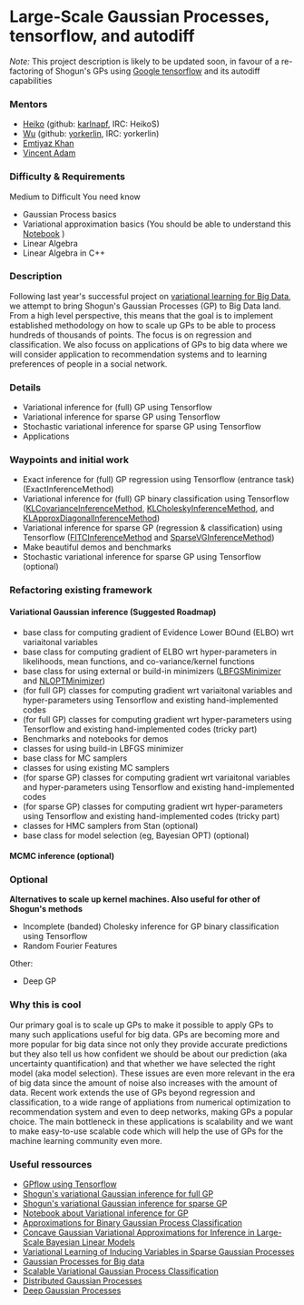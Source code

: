 # Large-Scale Gaussian Processes, tensorflow, and autodiff

*Note:* This project description is likely to be updated soon, in favour of a re-factoring of Shogun's GPs using [Google tensorflow](https://www.tensorflow.org/) and its autodiff capabilities
### Mentors
 * [Heiko](Heiko%20Strathmann) (github: [karlnapf](https://github.com/karlnapf), IRC: HeikoS)
 * [Wu](Wu%20Lin) (github: [yorkerlin](https://github.com/yorkerlin), IRC: yorkerlin)
 * [Emtiyaz Khan](http://www.cs.ubc.ca/~emtiyaz/)
 * [Vincent Adam](https://sites.google.com/site/myvincentadam/)

### Difficulty & Requirements
Medium to Difficult
You need know
 * Gaussian Process basics
 * Variational approximation basics (You should be able to understand this [Notebook](http://www.shogun-toolbox.org/static/notebook/current/variational_classifier.html) )
 * Linear Algebra
 * Linear Algebra in C++

### Description
Following last year's successful project on [variational learning for Big Data](http://www.shogun-toolbox.org/page/Events/gsoc2014_ideas#variational_learning), we attempt to bring Shogun's Gaussian Processes (GP) to Big Data land. From a high level perspective, this means that the goal is to implement established methodology on how to scale up GPs to be able to process hundreds of thousands of points. The focus is on regression and classification. We also focuss on applications of GPs to big data where we will consider application to recommendation systems and to learning preferences of people in a social network.

### Details
 * Variational inference for (full) GP using Tensorflow
 * Variational inference for sparse GP using Tensorflow
 * Stochastic variational inference for sparse GP using Tensorflow
 * Applications

### Waypoints and initial work
 * Exact inference for (full) GP regression using Tensorflow (entrance task) (ExactInferenceMethod)
 * Variational inference for (full) GP binary classification using Tensorflow ([KLCovarianceInferenceMethod](http://www.shogun-toolbox.org/doc/en/latest/classshogun_1_1CKLCovarianceInferenceMethod.html), [KLCholeskyInferenceMethod](http://www.shogun-toolbox.org/doc/en/latest/classshogun_1_1CKLCholeskyInferenceMethod.html), and [KLApproxDiagonalInferenceMethod](http://www.shogun-toolbox.org/doc/en/latest/classshogun_1_1CKLApproxDiagonalInferenceMethod.html))
 * Variational inference for sparse GP (regression & classification) using Tensorflow  ([FITCInferenceMethod](http://www.shogun-toolbox.org/doc/en/latest/classshogun_1_1CFITCInferenceMethod.html) and [SparseVGInferenceMethod](http://www.shogun-toolbox.org/doc/en/latest/classshogun_1_1CSparseVGInferenceMethod.html))
 * Make beautiful demos and benchmarks  
 * Stochastic variational inference for sparse GP using Tensorflow (optional)

### Refactoring existing framework
#### Variational Gaussian inference (Suggested Roadmap)
 * base class for computing gradient of Evidence Lower BOund (ELBO) wrt variaitonal variables 
 * base class for computing gradient of ELBO wrt hyper-parameters in likelihoods, mean functions, and co-variance/kernel functions
 * base class for using external or build-in minimizers ([LBFGSMinimizer](http://www.shogun-toolbox.org/doc/en/latest/classshogun_1_1LBFGSMinimizer.html) and [NLOPTMinimizer](http://www.shogun-toolbox.org/doc/en/latest/classshogun_1_1NLOPTMinimizer.html))
 * (for full GP) classes for computing gradient wrt variaitonal variables and hyper-parameters using Tensorflow and existing hand-implemented codes 
 * (for full GP) classes for computing gradient wrt hyper-parameters using Tensorflow and existing hand-implemented codes (tricky part)
 * Benchmarks and notebooks for demos 
 * classes for using build-in LBFGS minimizer 
 * base class for MC samplers
 * classes for using existing MC samplers 
 * (for sparse GP) classes for computing gradient wrt variaitonal variables and hyper-parameters using Tensorflow and existing hand-implemented codes 
 * (for sparse GP) classes for computing gradient wrt hyper-parameters using Tensorflow and existing hand-implemented codes (tricky part)
 * classes for HMC samplers from Stan (optional)
 * base class for model selection (eg, Bayesian OPT) (optional)

#### MCMC inference (optional)

### Optional

**Alternatives to scale up kernel machines. Also useful for other of Shogun's methods**
 * Incomplete (banded) Cholesky inference for GP binary classification using Tensorflow
 * Random Fourier Features

Other:
 * Deep GP

### Why this is cool
Our primary goal is to scale up GPs to make it possible to apply GPs to many such applications useful for big data. GPs are becoming more and more popular for big data since not only they provide accurate predictions but they also tell us how confident we should be about our prediction (aka uncertainty quantification) and that whether we have selected the right model (aka model selection). These issues are even more relevant in the era of big data since the amount of noise also increases with the amount of data. Recent work extends the use of GPs beyond regression and classification, to a wide range of appliations from numerical optimization to recommendation system and even to deep networks, making GPs a popular choice. The main bottleneck in these applications is scalability and we want to make easy-to-use scalable code which will help the use of GPs for the machine learning community even more. 

### Useful ressources
 * [GPflow using Tensorflow](https://github.com/GPflow/GPflow)
 * [Shogun's variational Gaussian inference for full GP](http://www.shogun-toolbox.org/doc/en/latest/classshogun_1_1CKLInferenceMethod.html)
 * [Shogun's variational Gaussian inference for sparse GP](http://www.shogun-toolbox.org/doc/en/latest/classshogun_1_1CSparseInferenceBase.html)
 * [Notebook about Variational inference for GP](http://www.shogun-toolbox.org/static/notebook/current/variational_classifier.html)
 * [Approximations for Binary Gaussian Process Classification](http://www.jmlr.org/papers/volume9/nickisch08a/nickisch08a.pdf)
 * [Concave Gaussian Variational Approximations for Inference in Large-Scale Bayesian Linear Models](http://www.jmlr.org/proceedings/papers/v15/challis11a/challis11a.pdf)
 * [Variational Learning of Inducing Variables in Sparse Gaussian Processes](http://www.jmlr.org/proceedings/papers/v5/titsias09a/titsias09a.pdf)
 * [Gaussian Processes for Big data](http://auai.org/uai2013/prints/papers/244.pdf)
 * [Scalable Variational Gaussian Process Classification](http://staffwww.dcs.sheffield.ac.uk/people/J.Hensman/papers/KLsparse.pdf)
 * [Distributed Gaussian Processes](http://arxiv.org/abs/1502.02843)
 * [Deep Gaussian Processes](http://jmlr.org/proceedings/papers/v31/damianou13a.pdf)